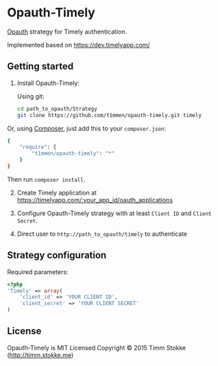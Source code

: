 Opauth-Timely
=============
[Opauth][1] strategy for Timely authentication.

Implemented based on https://dev.timelyapp.com/

Getting started
----------------
1. Install Opauth-Timely:

   Using git:
   ```bash
   cd path_to_opauth/Strategy
   git clone https://github.com/t1mmen/opauth-timely.git timely
   ```

  Or, using [Composer](https://getcomposer.org/), just add this to your `composer.json`:

   ```bash
   {
       "require": {
           "t1mmen/opauth-timely": "*"
       }
   }
   ```
   Then run `composer install`.


2. Create Timely application at https://timelyapp.com/:your_app_id/oauth_applications

3. Configure Opauth-Timely strategy with at least `Client ID` and `Client Secret`.

4. Direct user to `http://path_to_opauth/timely` to authenticate

Strategy configuration
----------------------

Required parameters:

```php
<?php
'Timely' => array(
	'client_id' => 'YOUR CLIENT ID',
	'client_secret' => 'YOUR CLIENT SECRET'
)
```

License
---------
Opauth-Timely is MIT Licensed
Copyright © 2015 Timm Stokke (http://timm.stokke.me)

[1]: https://github.com/opauth/opauth
